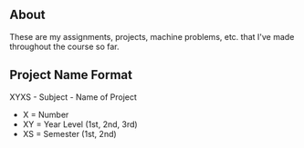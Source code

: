 ## About
These are my assignments, projects, machine problems, etc. that I've made throughout the course so far.  

## Project Name Format
XYXS - Subject - Name of Project
* X = Number
* XY = Year Level (1st, 2nd, 3rd)
* XS = Semester (1st, 2nd)
